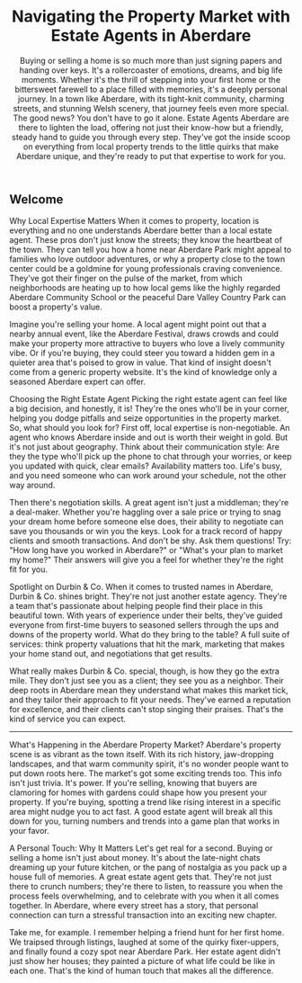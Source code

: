 

<header>

<!--
  <<< Author notes: Course header >>>
  Include a 1280×640 image, course title in sentence case, and a concise description in emphasis.
  In your repository settings: enable template repository, add your 1280×640 social image, auto delete head branches.
  Add your open source license, GitHub uses MIT license.
-->

# Navigating the Property Market with Estate Agents in Aberdare

Buying or selling a home is so much more than just signing papers and handing over keys. It's a rollercoaster of emotions, dreams, and big life moments. Whether it's the thrill of stepping into your first home or the bittersweet farewell to a place filled with memories, it's a deeply personal journey. In a town like Aberdare, with its tight-knit community, charming streets, and stunning Welsh scenery, that journey feels even more special. The good news? You don't have to go it alone. Estate Agents Aberdare are there to lighten the load, offering not just their know-how but a friendly, steady hand to guide you through every step. They've got the inside scoop on everything from local property trends to the little quirks that make Aberdare unique, and they're ready to put that expertise to work for you.
</header>

<!--
  <<< Author notes: Course start >>>
  Include start button, a note about Actions minutes,
  and tell the learner why they should take the course.
-->

## Welcome

Why Local Expertise Matters
When it comes to property, location is everything and no one understands Aberdare better than a local estate agent. These pros don't just know the streets; they know the heartbeat of the town. They can tell you how a home near Aberdare Park might appeal to families who love outdoor adventures, or why a property close to the town center could be a goldmine for young professionals craving convenience. They've got their finger on the pulse of the market, from which neighborhoods are heating up to how local gems like the highly regarded Aberdare Community School or the peaceful Dare Valley Country Park can boost a property's value.

Imagine you're selling your home. A local agent might point out that a nearby annual event, like the Aberdare Festival, draws crowds and could make your property more attractive to buyers who love a lively community vibe. Or if you're buying, they could steer you toward a hidden gem in a quieter area that's poised to grow in value. That kind of insight doesn't come from a generic property website. It's the kind of knowledge only a seasoned Aberdare expert can offer.

Choosing the Right Estate Agent
Picking the right estate agent can feel like a big decision, and honestly, it is! They're the ones who'll be in your corner, helping you dodge pitfalls and seize opportunities in the property market. So, what should you look for? First off, local expertise is non-negotiable. An agent who knows Aberdare inside and out is worth their weight in gold. But it's not just about geography. Think about their communication style: Are they the type who'll pick up the phone to chat through your worries, or keep you updated with quick, clear emails? Availability matters too. Life's busy, and you need someone who can work around your schedule, not the other way around.

Then there's negotiation skills. A great agent isn't just a middleman; they're a deal-maker. Whether you're haggling over a sale price or trying to snag your dream home before someone else does, their ability to negotiate can save you thousands or win you the keys. Look for a track record of happy clients and smooth transactions. And don't be shy. Ask them questions! Try: "How long have you worked in Aberdare?" or "What's your plan to market my home?" Their answers will give you a feel for whether they're the right fit for you.

Spotlight on Durbin & Co.
When it comes to trusted names in Aberdare, Durbin & Co. shines bright. They're not just another estate agency. They're a team that's passionate about helping people find their place in this beautiful town. With years of experience under their belts, they've guided everyone from first-time buyers to seasoned sellers through the ups and downs of the property world. What do they bring to the table? A full suite of services: think property valuations that hit the mark, marketing that makes your home stand out, and negotiations that get results.

What really makes Durbin & Co. special, though, is how they go the extra mile. They don't just see you as a client; they see you as a neighbor. Their deep roots in Aberdare mean they understand what makes this market tick, and they tailor their approach to fit your needs. They've earned a reputation for excellence, and their clients can't stop singing their praises. That's the kind of service you can expect.

<footer>

<!--
  <<< Author notes: Footer >>>
  Add a link to get support, GitHub status page, code of conduct, license link.
-->

---

What's Happening in the Aberdare Property Market?
Aberdare's property scene is as vibrant as the town itself. With its rich history, jaw-dropping landscapes, and that warm community spirit, it's no wonder people want to put down roots here. The market's got some exciting trends too. This info isn't just trivia. It's power. If you're selling, knowing that buyers are clamoring for homes with gardens could shape how you present your property. If you're buying, spotting a trend like rising interest in a specific area might nudge you to act fast. A good estate agent will break all this down for you, turning numbers and trends into a game plan that works in your favor.

A Personal Touch: Why It Matters
Let's get real for a second. Buying or selling a home isn't just about money. It's about the late-night chats dreaming up your future kitchen, or the pang of nostalgia as you pack up a house full of memories. A great estate agent gets that. They're not just there to crunch numbers; they're there to listen, to reassure you when the process feels overwhelming, and to celebrate with you when it all comes together. In Aberdare, where every street has a story, that personal connection can turn a stressful transaction into an exciting new chapter.

Take me, for example. I remember helping a friend hunt for her first home. We traipsed through listings, laughed at some of the quirky fixer-uppers, and finally found a cozy spot near Aberdare Park. Her estate agent didn't just show her houses; they painted a picture of what life could be like in each one. That's the kind of human touch that makes all the difference.

</footer>
